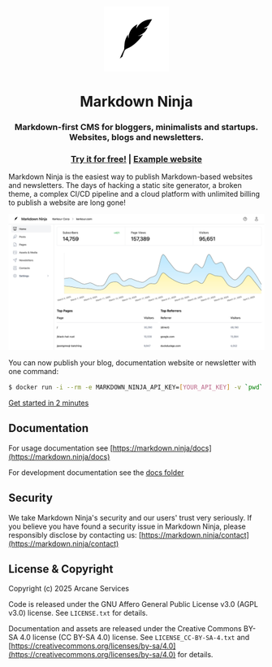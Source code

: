 <p align="center">
  <a href="https://markdown.ninja" target="_blank" rel="noopener"><img alt="Markdown Ninja logo" src="webapp/public/webapp/markdown_ninja_logo_512.png" height="128" /></a>
  <h1 align="center">Markdown Ninja</h1>
  <h3 align="center">Markdown-first CMS for bloggers, minimalists and startups. Websites, blogs and newsletters.</h3>
  <h3 align="center">
    <a href="https://markdown.ninja">Try it for free!</a> | <a href="https://kerkour.com">Example website</a>
  </h3>
</p>

Markdown Ninja is the easiest way to publish Markdown-based websites and newsletters. The days of hacking a static site generator, a broken theme, a complex CI/CD pipeline and a cloud platform with unlimited billing to publish a website are long gone!

![Dashboard screenshot](webapp/public/webapp/about/app_screenshot.png)

You can now publish your blog, documentation website or newsletter with one command:

```bash
$ docker run -i --rm -e MARKDOWN_NINJA_API_KEY=[YOUR_API_KEY] -v `pwd`:/mdninja ghcr.io/bloom42/markdown-ninja publish
```

[Get started in 2 minutes](https://markdown.ninja/docs/cli)


## Documentation

For usage documentation see [https://markdown.ninja/docs](https://markdown.ninja/docs)

For development documentation see the [docs folder](docs)


## Security

We take Markdown Ninja's security and our users' trust very seriously. If you believe you have found a security issue in Markdown Ninja, please responsibly disclose by contacting us: [https://markdown.ninja/contact](https://markdown.ninja/contact)



## License & Copyright

Copyright (c) 2025 Arcane Services

Code is released under the GNU Affero General Public License v3.0 (AGPL v3.0) license. See `LICENSE.txt` for details.

Documentation and assets are released under the Creative Commons BY-SA 4.0 license (CC BY-SA 4.0) license. See `LICENSE_CC-BY-SA-4.txt` and [https://creativecommons.org/licenses/by-sa/4.0](https://creativecommons.org/licenses/by-sa/4.0) for details.
